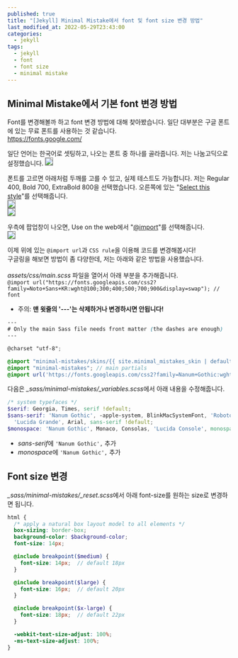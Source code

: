 ```yaml
---
published: true
title: "[Jekyll] Minimal Mistake에서 font 및 font size 변경 방법"
last_modified_at: 2022-05-29T23:43:00
categories:
  - jekyll
tags:
  - jekyll
  - font
  - font size
  - minimal mistake
---
```


## Minimal Mistake에서 기본 font 변경 방법
Font를 변경해볼까 하고 font 변경 방법에 대해 찾아봤습니다. 일단 대부분은 구글 폰트에 있는 무료 폰트를 사용하는 것 같습니다. <br>
<https://fonts.google.com/> <br>

일단 언어는 한국어로 셋팅하고, 나오는 폰트 중 하나를 골라줍니다. 저는 나눔고딕으로 설정했습니다.
<img src="https://user-images.githubusercontent.com/90759236/170866203-1cc5ad0e-52aa-42c3-aa46-9df0ca3e7369.png" style="border: 1px solid grey; max-width: 70%; height: auto;"><br>

폰트를 고르면 아래처럼 두깨를 고를 수 있고, 실제 테스트도 가능합니다. 저는 Regular 400, Bold 700, ExtraBold 800을 선택했습니다. 오른쪽에 있는 "<u>Select this style</u>"를 선택해줍니다.<br>
<img src="https://user-images.githubusercontent.com/90759236/170866395-fa9c1a19-1f5e-4a30-bd6d-37933ffd2780.png" style="border: 1px solid grey; max-width: 70%; height: auto;"><br>
<img src="https://user-images.githubusercontent.com/90759236/170866405-36d78196-743f-490a-9127-87cdb2fc6cd6.png" style="border: 1px solid grey; max-width: 70%; height: auto;"><br>

우측에 팝업창이 나오면, Use on the web에서 "<u>@import</u>"를 선택해줍니다. <br>
<img src="https://user-images.githubusercontent.com/90759236/170870374-720f10ed-67df-47f9-80f7-e4d7165dbf49.png" style="border: 1px solid grey; max-width: 60%; height: auto;"><br>

이제 위에 있는 `@import url`과 `CSS rule`을 이용해 코드를 변경해봅시다!<br>
구글링을 해보면 방법이 좀 다양한데, 저는 아래와 같은 방법을 사용했습니다. 
<br><br><i>assets/css/main.scss</i> 파일을 열어서 아래 부분을 추가해줍니다.<br>
`@import url("https://fonts.googleapis.com/css2?family=Noto+Sans+KR:wght@100;300;400;500;700;900&display=swap"); // font`
* 주의: <b>맨 윗줄의 '---'는 삭제하거나 변경하시면 안됩니다!</b>

```scss
--- 
# Only the main Sass file needs front matter (the dashes are enough) 
--- 

@charset "utf-8";

@import "minimal-mistakes/skins/{{ site.minimal_mistakes_skin | default: 'default' }}"; // skin
@import "minimal-mistakes"; // main partials
@import url('https://fonts.googleapis.com/css2?family=Nanum+Gothic:wght@400;700;800&display=swap'); // font
```

다음은 <i>_sass/minimal-mistakes/_variables.scss</i>에서 아래 내용을 수정해줍니다.
```scss
/* system typefaces */
$serif: Georgia, Times, serif !default;
$sans-serif: 'Nanum Gothic', -apple-system, BlinkMacSystemFont, 'Roboto', 'Segoe UI', 'Helvetica Neue',
  'Lucida Grande', Arial, sans-serif !default;
$monospace: 'Nanum Gothic', Monaco, Consolas, 'Lucida Console', monospace !default;
```
* <i>sans-serif</i>에 `'Nanum Gothic',` 추가
* <i>monospace</i>에 `'Nanum Gothic',` 추가

## Font size 변경
<i>_sass/minimal-mistakes/_reset.scss</i>에서 아래 font-size를 원하는 size로 변경하면 됩니다.
```scss
html {
  /* apply a natural box layout model to all elements */
  box-sizing: border-box;
  background-color: $background-color;
  font-size: 14px;

  @include breakpoint($medium) {
    font-size: 14px;  // default 18px
  }

  @include breakpoint($large) {
    font-size: 16px;  // default 20px
  }

  @include breakpoint($x-large) {
    font-size: 18px;  // default 22px
  }

  -webkit-text-size-adjust: 100%;
  -ms-text-size-adjust: 100%;
}
```